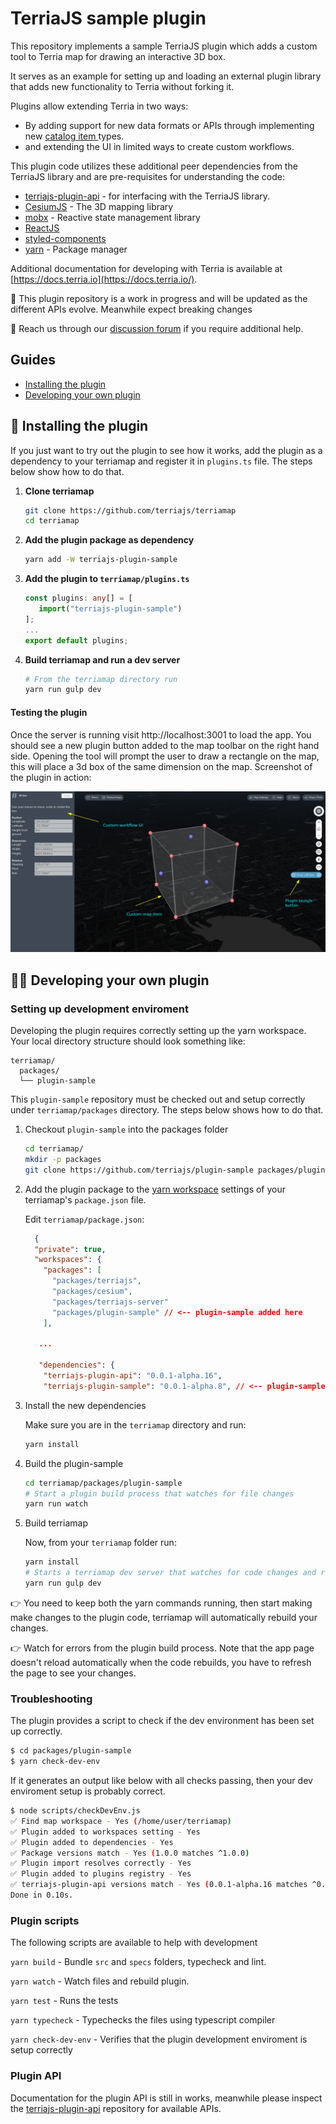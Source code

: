 # TerriaJS sample plugin

This repository implements a sample TerriaJS plugin which adds a custom tool to
Terria map for drawing an interactive 3D box.

It serves as an example for setting up and loading an external plugin library
that adds new functionality to Terria without forking it.

Plugins allow extending Terria in two ways:

  - By adding support for new data formats or APIs through implementing new [catalog item ](https://docs.terria.io/guide/connecting-to-data/catalog-items/) types. 
  - and extending the UI in limited ways to create custom workflows.

This plugin code utilizes these additional peer dependencies from the TerriaJS
library and are pre-requisites for understanding the code:

- [terriajs-plugin-api](https://github.com/terriajs/plugin-api) - for interfacing with the TerriaJS library.
- [CesiumJS](https://github.com/cesiumgs/cesium/) - The 3D mapping library
- [mobx](https://mobx.js.org/) - Reactive state management library
- [ReactJS](https://react.dev/)
- [styled-components](https://styled-components.com/)
- [yarn](yarnpkg.com) - Package manager


Additional documentation for developing with Terria is available at
[https://docs.terria.io](https://docs.terria.io/). 

👷 This plugin repository is a work in progress and will be updated as the different APIs evolve. Meanwhile expect breaking changes

💬 Reach us through our [discussion forum](https://github.com/TerriaJS/terriajs/discussions) if you require additional help.

## Guides

- [Installing the plugin](#-installing-the-plugin)
- [Developing your own plugin](#-developing-your-own-plugin)

## 🚀 Installing the plugin

If you just want to try out the plugin to see how it works, add the plugin as a dependency to your terriamap and register it in `plugins.ts` file. The steps below show how to do that.

1. **Clone terriamap**

   ```bash
   git clone https://github.com/terriajs/terriamap
   cd terriamap
   ```

2. **Add the plugin package as dependency**

   ```bash
   yarn add -W terriajs-plugin-sample
   ```

3. **Add the plugin to `terriamap/plugins.ts`**

   ```typescript
   const plugins: any[] = [
      import("terriajs-plugin-sample")
   ];
   ...
   export default plugins;
   ```

4. **Build terriamap and run a dev server**

   ```bash
   # From the terriamap directory run
   yarn run gulp dev
   ```

#### Testing the plugin

Once the server is running visit http://localhost:3001 to load the app. You should see a new plugin button added to the map toolbar on the right hand side. Opening the tool will prompt the user to draw a rectangle on the map, this will place a 3d box of the same dimension on the map. Screenshot of the plugin in action:

![Sample plugin](sample-plugin.png "Sample plugin")

## 👩‍🔬 Developing your own plugin

### Setting up development enviroment

Developing the plugin requires correctly setting up the yarn workspace. Your local directory structure should look something like:

```
terriamap/
  packages/
  └── plugin-sample
```

This `plugin-sample` repository must be checked out and setup correctly under `terriamap/packages` directory. The steps below shows how to do that.


1. Checkout `plugin-sample` into the packages folder

   ```bash
   cd terriamap/
   mkdir -p packages
   git clone https://github.com/terriajs/plugin-sample packages/plugin-sample
   ```

2. Add the plugin package to the [yarn workspace](https://classic.yarnpkg.com/lang/en/docs/workspaces/) settings of your terriamap's `package.json` file.

   Edit `terriamap/package.json`:

   ```json
     {
     "private": true,
     "workspaces": {
       "packages": [
         "packages/terriajs",
         "packages/cesium",
         "packages/terriajs-server"
         "packages/plugin-sample" // <-- plugin-sample added here
       ],
   
      ...
      
      "dependencies": {
       "terriajs-plugin-api": "0.0.1-alpha.16",
       "terriajs-plugin-sample": "0.0.1-alpha.8", // <-- plugin-sample version should match the version in packages/plugin-sample/package.json
   ```

3. Install the new dependencies

   Make sure you are in the `terriamap` directory and run:
   
   ```bash
   yarn install
   ```

4. Build the plugin-sample

   ```bash
   cd terriamap/packages/plugin-sample
   # Start a plugin build process that watches for file changes
   yarn run watch
   ```

5. Build terriamap 

   Now, from your `terriamap` folder run:
   
   ```bash
   yarn install
   # Starts a terriamap dev server that watches for code changes and rebuilds the map
   yarn run gulp dev
   ```

👉 You need to keep both the yarn commands running, then start making make changes to the plugin code, terriamap will automatically
rebuild your changes. 

👉 Watch for errors from the plugin build process. Note that the app page doesn't reload automatically when the code rebuilds, you
have to refresh the page to see your changes.

### Troubleshooting

The plugin provides a script to check if the dev environment has been set up correctly.

```bash
$ cd packages/plugin-sample
$ yarn check-dev-env 
```

If it generates an output like below with all checks passing, then your dev enviroment setup is probably correct.

```bash
$ node scripts/checkDevEnv.js
✅ Find map workspace - Yes (/home/user/terriamap)
✅ Plugin added to workspaces setting - Yes
✅ Plugin added to dependencies - Yes
✅ Package versions match - Yes (1.0.0 matches ^1.0.0)
✅ Plugin import resolves correctly - Yes
✅ Plugin added to plugins registry - Yes
✅ terriajs-plugin-api versions match - Yes (0.0.1-alpha.16 matches ^0.0.1-alpha.15)
Done in 0.10s.
```

### Plugin scripts

The following scripts are available to help with development

`yarn build` - Bundle `src` and `specs` folders, typecheck and lint.

`yarn watch` - Watch files and rebuild plugin.

`yarn test`  - Runs the tests

`yarn typecheck` - Typechecks the files using typescript compiler

`yarn check-dev-env` - Verifies that the plugin development enviroment is setup correctly

### Plugin API

Documentation for the plugin API is still in works, meanwhile please inspect the [terriajs-plugin-api](https://github.com/terriajs/plugin-api) repository for available APIs.



